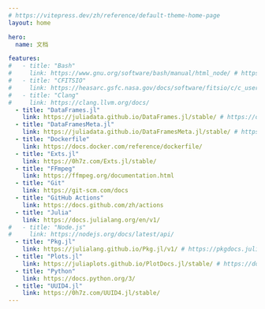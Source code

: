 ```yaml
---
# https://vitepress.dev/zh/reference/default-theme-home-page
layout: home

hero:
  name: 文档

features:
#   - title: "Bash"
#     link: https://www.gnu.org/software/bash/manual/html_node/ # https://www.gnu.org/software/bash/manual/bash.html
#   - title: "CFITSIO"
#     link: https://heasarc.gsfc.nasa.gov/docs/software/fitsio/c/c_user/cfitsio.html
#   - title: "Clang"
#     link: https://clang.llvm.org/docs/
  - title: "DataFrames.jl"
    link: https://juliadata.github.io/DataFrames.jl/stable/ # https://dataframes.juliadata.org/stable/
  - title: "DataFramesMeta.jl"
    link: https://juliadata.github.io/DataFramesMeta.jl/stable/ # https://juliadata.org/DataFramesMeta.jl/stable/
  - title: "Dockerfile"
    link: https://docs.docker.com/reference/dockerfile/
  - title: "Exts.jl"
    link: https://0h7z.com/Exts.jl/stable/
  - title: "FFmpeg"
    link: https://ffmpeg.org/documentation.html
  - title: "Git"
    link: https://git-scm.com/docs
  - title: "GitHub Actions"
    link: https://docs.github.com/zh/actions
  - title: "Julia"
    link: https://docs.julialang.org/en/v1/
#   - title: "Node.js"
#     link: https://nodejs.org/docs/latest/api/
  - title: "Pkg.jl"
    link: https://julialang.github.io/Pkg.jl/v1/ # https://pkgdocs.julialang.org/v1/
  - title: "Plots.jl"
    link: https://juliaplots.github.io/PlotDocs.jl/stable/ # https://docs.juliaplots.org/stable/
  - title: "Python"
    link: https://docs.python.org/3/
  - title: "UUID4.jl"
    link: https://0h7z.com/UUID4.jl/stable/
---
```


